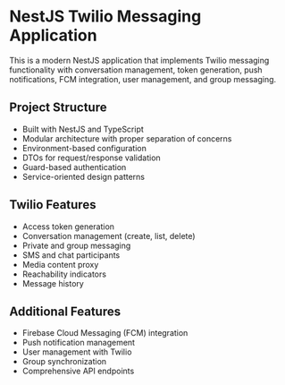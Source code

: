 # NestJS Twilio Messaging Application

This is a modern NestJS application that implements Twilio messaging functionality with conversation management, token generation, push notifications, FCM integration, user management, and group messaging.

## Project Structure
- Built with NestJS and TypeScript
- Modular architecture with proper separation of concerns
- Environment-based configuration
- DTOs for request/response validation
- Guard-based authentication
- Service-oriented design patterns

## Twilio Features
- Access token generation
- Conversation management (create, list, delete)
- Private and group messaging
- SMS and chat participants
- Media content proxy
- Reachability indicators
- Message history

## Additional Features
- Firebase Cloud Messaging (FCM) integration
- Push notification management
- User management with Twilio
- Group synchronization
- Comprehensive API endpoints